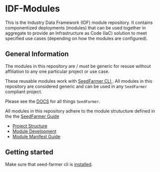 
# IDF-Modules

This is the Industry Data Framework (IDF) module repository.  It contains componentized deployments (modules) that can be used together in aggregate to provide an Infrastructure as Code (IaC) solution to meet specified use cases (depending on how the modules are configured).

## General Information

The modules in this repository are / must be generic for resuse without affiliation to any one particular project or use case.

These reusable modules work with [SeedFarmer CLI ](https://github.com/awslabs/seed-farmer).  All modules in this repository are considered generic and can be used in any `SeedFarmer` compliant project.

Please see the [DOCS](https://seed-farmer.readthedocs.io/en/latest/) for all things `SeedFarmer`.

All modules in this repository adhere to the module strutucture defined in the the [SeedFarmer Guide](https://seed-farmer.readthedocs.io/en/latest)

- [Project Structure](https://seed-farmer.readthedocs.io/en/latest/project_development.html)
- [Module Development](https://seed-farmer.readthedocs.io/en/latest/module_development.html)
- [Module Manifest Guide](https://seed-farmer.readthedocs.io/en/latest/manifests.html)


## Getting started

Make sure that seed-farmer cli is [installed](https://seed-farmer.readthedocs.io/en/latest/installation.html).  
